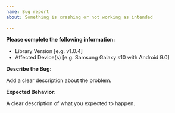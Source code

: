 ```yaml
---
name: Bug report
about: Something is crashing or not working as intended

---
```


**Please complete the following information:**
- Library Version [e.g. v1.0.4]
- Affected Device(s) [e.g. Samsung Galaxy s10 with Android 9.0]
 
**Describe the Bug:**

Add a clear description about the problem.

**Expected Behavior:**

A clear description of what you expected to happen.
